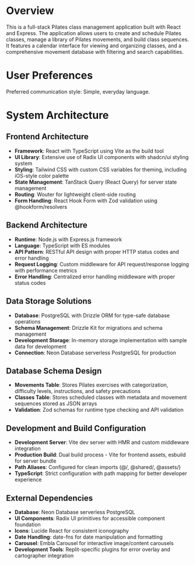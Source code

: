 # Overview

This is a full-stack Pilates class management application built with React and Express. The application allows users to create and schedule Pilates classes, manage a library of Pilates movements, and build class sequences. It features a calendar interface for viewing and organizing classes, and a comprehensive movement database with filtering and search capabilities.

# User Preferences

Preferred communication style: Simple, everyday language.

# System Architecture

## Frontend Architecture
- **Framework**: React with TypeScript using Vite as the build tool
- **UI Library**: Extensive use of Radix UI components with shadcn/ui styling system
- **Styling**: Tailwind CSS with custom CSS variables for theming, including iOS-style color palette
- **State Management**: TanStack Query (React Query) for server state management
- **Routing**: Wouter for lightweight client-side routing
- **Form Handling**: React Hook Form with Zod validation using @hookform/resolvers

## Backend Architecture
- **Runtime**: Node.js with Express.js framework
- **Language**: TypeScript with ES modules
- **API Pattern**: RESTful API design with proper HTTP status codes and error handling
- **Request Logging**: Custom middleware for API request/response logging with performance metrics
- **Error Handling**: Centralized error handling middleware with proper status codes

## Data Storage Solutions
- **Database**: PostgreSQL with Drizzle ORM for type-safe database operations
- **Schema Management**: Drizzle Kit for migrations and schema management
- **Development Storage**: In-memory storage implementation with sample data for development
- **Connection**: Neon Database serverless PostgreSQL for production

## Database Schema Design
- **Movements Table**: Stores Pilates exercises with categorization, difficulty levels, instructions, and safety precautions
- **Classes Table**: Stores scheduled classes with metadata and movement sequences stored as JSON arrays
- **Validation**: Zod schemas for runtime type checking and API validation

## Development and Build Configuration
- **Development Server**: Vite dev server with HMR and custom middleware integration
- **Production Build**: Dual build process - Vite for frontend assets, esbuild for server bundle
- **Path Aliases**: Configured for clean imports (@/, @shared/, @assets/)
- **TypeScript**: Strict configuration with path mapping for better developer experience

## External Dependencies

- **Database**: Neon Database serverless PostgreSQL
- **UI Components**: Radix UI primitives for accessible component foundation
- **Icons**: Lucide React for consistent iconography
- **Date Handling**: date-fns for date manipulation and formatting
- **Carousel**: Embla Carousel for interactive image/content carousels
- **Development Tools**: Replit-specific plugins for error overlay and cartographer integration